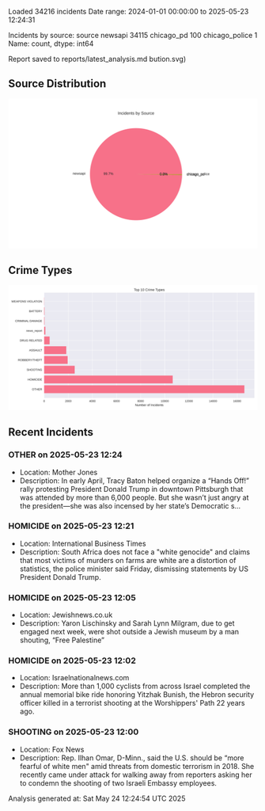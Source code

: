 
Loaded 34216 incidents
Date range: 2024-01-01 00:00:00 to 2025-05-23 12:24:31

Incidents by source:
source
newsapi           34115
chicago_pd          100
chicago_police        1
Name: count, dtype: int64

Report saved to reports/latest_analysis.md
bution.svg)

## Source Distribution
![Source Distribution](images/source_distribution.svg)

## Crime Types
![Crime Types](images/crime_types.svg)

## Recent Incidents

### OTHER on 2025-05-23 12:24
- Location: Mother Jones
- Description: In early April, Tracy Baton helped organize a “Hands Off!” rally protesting President Donald Trump in downtown Pittsburgh that was attended by more than 6,000 people. But she wasn’t just angry at the president—she was also incensed by her state’s Democratic s…


### HOMICIDE on 2025-05-23 12:21
- Location: International Business Times
- Description: South Africa does not face a "white genocide" and claims that most victims of murders on farms are white are a distortion of statistics, the police minister said Friday, dismissing statements by US President Donald Trump.


### HOMICIDE on 2025-05-23 12:05
- Location: Jewishnews.co.uk
- Description: Yaron Lischinsky and Sarah Lynn Milgram, due to get engaged next week, were shot outside a Jewish museum by a man shouting, “Free Palestine”


### HOMICIDE on 2025-05-23 12:02
- Location: Israelnationalnews.com
- Description: More than 1,000 cyclists from across Israel completed the annual memorial bike ride honoring Yitzhak Bunish, the Hebron security officer killed in a terrorist shooting at the Worshippers' Path 22 years ago.


### SHOOTING on 2025-05-23 12:00
- Location: Fox News
- Description: Rep. Ilhan Omar, D-Minn., said the U.S. should be “more fearful of white men" amid threats from domestic terrorism in 2018. She recently came under attack for walking away from reporters asking her to condemn the shooting of two Israeli Embassy employees.

Analysis generated at: Sat May 24 12:24:54 UTC 2025
